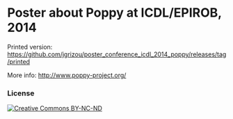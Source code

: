# Poster about Poppy at ICDL/EPIROB, 2014

Printed version: https://github.com/jgrizou/poster_conference_icdl_2014_poppy/releases/tag/printed

More info: http://www.poppy-project.org/

### License

[![Creative Commons BY-NC-ND](https://i.creativecommons.org/l/by-nc-nd/4.0/88x31.png) ](http://creativecommons.org/licenses/by-nc-nd/4.0/)
